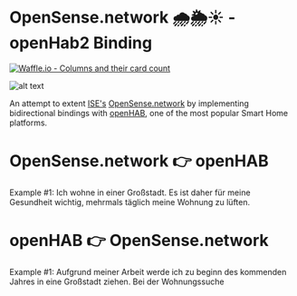 # OpenSense.network 🌧🌦☀️ - openHab2 Binding

[![Waffle.io - Columns and their card count](https://badge.waffle.io/dimitristaufer/opensense-openhab-master.svg?columns=all)](https://waffle.io/dimitristaufer/opensense-openhab-master)

![alt text](https://dimitristaufer.com/files/OpenSense_Banner-min.jpg)

An attempt to extent [ISE's](http://www.ise.tu-berlin.de/menue/information_systems_engineering/ "TU-Berlin ISE Homepage") [OpenSense.network](https://www.opensense.network "OpenSense Network's Homepage") by implementing bidirectional bindings with [openHAB](https://www.openhab.org "openHAB's Homepage"), one of the most popular Smart Home platforms.

# OpenSense.network 👉 openHAB 

Example #1: Ich wohne in einer Großstadt. Es ist daher für meine Gesundheit wichtig, mehrmals täglich meine Wohnung zu lüften. 

# openHAB 👉 OpenSense.network 

Example #1: Aufgrund meiner Arbeit werde ich zu beginn des kommenden Jahres in eine Großstadt ziehen. Bei der Wohnungssuche 
